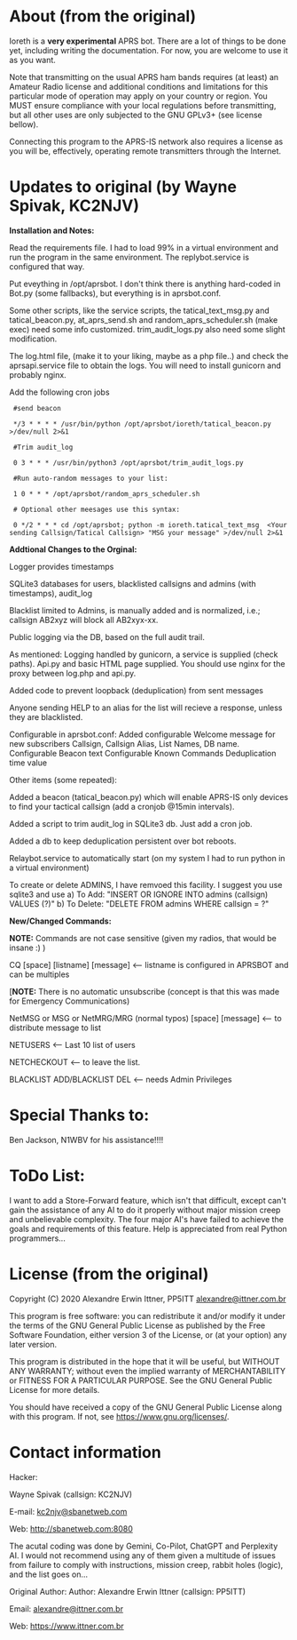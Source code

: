 
# About (from the original)

Ioreth is a **very experimental** APRS bot. There are a lot of things to be
done yet, including writing the documentation. For now, you are welcome to
use it as you want.

Note that transmitting on the usual APRS ham bands requires (at least) an
Amateur Radio license and additional conditions and limitations for this
particular mode of operation may apply on your country or region. You MUST
ensure compliance with your local regulations before transmitting, but all
other uses are only subjected to the GNU GPLv3+ (see license bellow).

Connecting this program to the APRS-IS network also requires a license as
you will be, effectively, operating remote transmitters through the Internet.

# Updates to original (by Wayne Spivak, KC2NJV)

<b>Installation and Notes:</b>  

Read the requirements file.  I had to load 99% in a virtual environment and run the program in the same environment.  The replybot.service is configured that way.

Put eveything in /opt/aprsbot.  I don't think there is anything hard-coded in Bot.py (some fallbacks), but everything is in aprsbot.conf.

Some other scripts, like the service scripts, the tatical_text_msg.py and tatical_beacon.py, at_aprs_send.sh and random_aprs_scheduler.sh (make exec) need some info customized. trim_audit_logs.py also need some slight modification.

The log.html file, (make it to your liking, maybe as a php file..) and check the aprsapi.service file to obtain the logs.  You will need to install gunicorn and probably nginx.

Add the following cron jobs 

     #send beacon
     
     */3 * * * * /usr/bin/python /opt/aprsbot/ioreth/tatical_beacon.py  >/dev/null 2>&1
     
     #Trim audit_log

     0 3 * * * /usr/bin/python3 /opt/aprsbot/trim_audit_logs.py

     #Run auto-random messages to your list:

     1 0 * * * /opt/aprsbot/random_aprs_scheduler.sh

     # Optional other meesages use this syntax:
     
     0 */2 * * * cd /opt/aprsbot; python -m ioreth.tatical_text_msg  <Your sending Callsign/Tatical Callsign> "MSG your message" >/dev/null 2>&1


<b>Addtional Changes to the Orginal:</b>

Logger provides timestamps

SQLite3 databases for users, blacklisted callsigns and admins (with timestamps), audit_log

Blacklist limited to Admins, is manually added and is normalized, i.e.; callsign AB2xyz will block all AB2xyx-xx.

Public logging via the DB, based on the full audit trail.  

As mentioned: Logging handled by gunicorn, a service is supplied (check paths). Api.py and basic HTML page supplied.  You should use nginx for the proxy between log.php and api.py.

Added code to prevent loopback (deduplication) from sent messages

Anyone sending HELP to an alias for the list will recieve a response, unless they are blacklisted.

Configurable in aprsbot.conf:
Added configurable Welcome message for new subscribers
Callsign, Callsign Alias, List Names, DB name.
Configurable Beacon text
Configurable Known Commands
Deduplication time value

Other items (some repeated):

Added a beacon (tatical_beacon.py) which will enable APRS-IS only devices to find your tactical callsign (add a cronjob @15min intervals).

Added a script to trim audit_log in SQLite3 db.  Just add a cron job.

Added a db to keep deduplication persistent over bot reboots.  

Relaybot.service to automatically start (on my system I had to run python in a virtual environment)

To create or delete ADMINS, I have remvoed this facility.  I suggest you use sqlite3 and use
a) To Add:
    "INSERT OR IGNORE INTO admins (callsign) VALUES (?)"
b) To Delete:
     "DELETE FROM admins WHERE callsign = ?"
     
<b>New/Changed Commands:</b>

<b>NOTE:</b> Commands are not case sensitive (given my radios, that would be insane :) )

CQ [space] [listname] [message] <-- listname is configured in APRSBOT and can be multiples

[<b>NOTE:</b> There is no automatic unsubscribe (concept is that this was made for Emergency Communications)

NetMSG or MSG or NetMRG/MRG (normal typos) [space] [message] <-- to distribute message to list

NETUSERS  <-- Last 10 list of users

NETCHECKOUT  <-- to leave the list.

BLACKLIST ADD/BLACKLIST DEL <-- needs Admin Privileges

# Special Thanks to:

Ben Jackson, N1WBV for his assistance!!!!

# ToDo List:

I want to add a Store-Forward feature, which isn't that difficult, except can't gain the assistance of any AI to do it properly without major mission creep and unbelievable complexity.  The four major AI's have failed to achieve the goals and requirements of this feature.  Help is appreciated from real Python programmers...

# License (from the original)

Copyright (C) 2020  Alexandre Erwin Ittner, PP5ITT <alexandre@ittner.com.br>

This program is free software: you can redistribute it and/or modify
it under the terms of the GNU General Public License as published by
the Free Software Foundation, either version 3 of the License, or
(at your option) any later version.

This program is distributed in the hope that it will be useful,
but WITHOUT ANY WARRANTY; without even the implied warranty of
MERCHANTABILITY or FITNESS FOR A PARTICULAR PURPOSE.  See the
GNU General Public License for more details.

You should have received a copy of the GNU General Public License
along with this program.  If not, see <https://www.gnu.org/licenses/>.



# Contact information

Hacker:

Wayne Spivak (callsign: KC2NJV)

E-mail: <kc2njv@sbanetweb.com>

Web: <http://sbanetweb.com:8080>

The acutal coding was done by Gemini, Co-Pilot, ChatGPT and Perplexity AI.  I would not recommend using any of them given a multitude of issues from failure to comply with instructions, mission creep, rabbit holes (logic), and the list goes on...

Original Author:
Author: Alexandre Erwin Ittner   (callsign: PP5ITT)

Email: <alexandre@ittner.com.br>

Web: <https://www.ittner.com.br>
